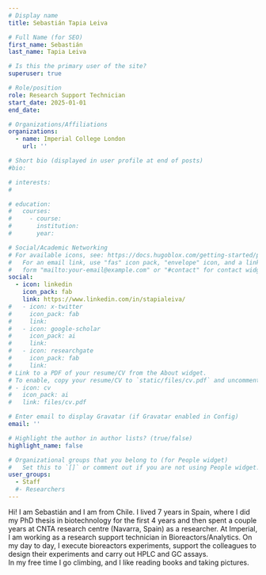 ```yaml
---
# Display name
title: Sebastián Tapia Leiva

# Full Name (for SEO)
first_name: Sebastián
last_name: Tapia Leiva

# Is this the primary user of the site?
superuser: true

# Role/position
role: Research Support Technician
start_date: 2025-01-01
end_date: 

# Organizations/Affiliations
organizations:
  - name: Imperial College London
    url: ''

# Short bio (displayed in user profile at end of posts)
#bio: 

# interests:
#   

# education:
#   courses:
#     - course: 
#       institution: 
#       year: 

# Social/Academic Networking
# For available icons, see: https://docs.hugoblox.com/getting-started/page-builder/#icons
#   For an email link, use "fas" icon pack, "envelope" icon, and a link in the
#   form "mailto:your-email@example.com" or "#contact" for contact widget.
social:
  - icon: linkedin
    icon_pack: fab
    link: https://www.linkedin.com/in/stapialeiva/
#   - icon: x-twitter
#     icon_pack: fab
#     link: 
#   - icon: google-scholar
#     icon_pack: ai
#     link: 
#   - icon: researchgate
#     icon_pack: fab
#     link: 
# Link to a PDF of your resume/CV from the About widget.
# To enable, copy your resume/CV to `static/files/cv.pdf` and uncomment the lines below.
# - icon: cv
#   icon_pack: ai
#   link: files/cv.pdf

# Enter email to display Gravatar (if Gravatar enabled in Config)
email: ''

# Highlight the author in author lists? (true/false)
highlight_name: false

# Organizational groups that you belong to (for People widget)
#   Set this to `[]` or comment out if you are not using People widget.
user_groups:
  - Staff
  #- Researchers
---
```


Hi! I am Sebastián and I am from Chile. I lived 7 years in Spain, where I did my PhD thesis in biotechnology for the first 4 years and then spent a couple years at CNTA research centre (Navarra, Spain) as a researcher. At Imperial, I am working as a research support technician in Bioreactors/Analytics. On my day to day, I execute bioreactors experiments, support the colleagues to design their experiments and carry out HPLC and GC assays.  
In my free time I go climbing, and I like reading books and taking pictures. 
